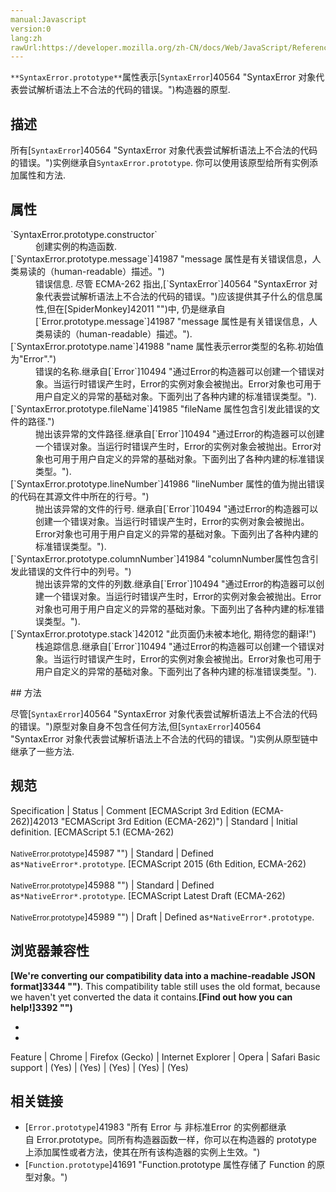 ```yaml
---
manual:Javascript
version:0
lang:zh
rawUrl:https://developer.mozilla.org/zh-CN/docs/Web/JavaScript/Reference/Global_Objects/SyntaxError/prototype
---
```






`**SyntaxError.prototype**`属性表示[`SyntaxError`]40564 "SyntaxError 对象代表尝试解析语法上不合法的代码的错误。")构造器的原型.


## 描述<a name="Description"></a>


所有[`SyntaxError`]40564 "SyntaxError 对象代表尝试解析语法上不合法的代码的错误。")实例继承自`SyntaxError.prototype`. 你可以使用该原型给所有实例添加属性和方法.


## 属性<a name="属性"></a>
<dl><dt id=''>`SyntaxError.prototype.constructor`</dt><dd>创建实例的构造函数.</dd><dt id=''>[`SyntaxError.prototype.message`]41987 "message 属性是有关错误信息，人类易读的（human-readable）描述。")</dt><dd>错误信息. 尽管 ECMA-262 指出,[`SyntaxError`]40564 "SyntaxError 对象代表尝试解析语法上不合法的代码的错误。")应该提供其子什么的信息属性,但在[SpiderMonkey]42011 "")中, 仍是继承自[`Error.prototype.message`]41987 "message 属性是有关错误信息，人类易读的（human-readable）描述。").</dd><dt id=''>[`SyntaxError.prototype.name`]41988 "name 属性表示error类型的名称.初始值为"Error".")</dt><dd>错误的名称.继承自[`Error`]10494 "通过Error的构造器可以创建一个错误对象。当运行时错误产生时，Error的实例对象会被抛出。Error对象也可用于用户自定义的异常的基础对象。下面列出了各种内建的标准错误类型。").</dd><dt id=''>[`SyntaxError.prototype.fileName`]41985 "fileName 属性包含引发此错误的文件的路径.")</dt><dd>抛出该异常的文件路径.继承自[`Error`]10494 "通过Error的构造器可以创建一个错误对象。当运行时错误产生时，Error的实例对象会被抛出。Error对象也可用于用户自定义的异常的基础对象。下面列出了各种内建的标准错误类型。").</dd><dt id=''>[`SyntaxError.prototype.lineNumber`]41986 "lineNumber 属性的值为抛出错误的代码在其源文件中所在的行号。")</dt><dd>抛出该异常的文件的行号. 继承自[`Error`]10494 "通过Error的构造器可以创建一个错误对象。当运行时错误产生时，Error的实例对象会被抛出。Error对象也可用于用户自定义的异常的基础对象。下面列出了各种内建的标准错误类型。").</dd><dt id=''>[`SyntaxError.prototype.columnNumber`]41984 "columnNumber属性包含引发此错误的文件行中的列号。")</dt><dd>抛出该异常的文件的列数.继承自[`Error`]10494 "通过Error的构造器可以创建一个错误对象。当运行时错误产生时，Error的实例对象会被抛出。Error对象也可用于用户自定义的异常的基础对象。下面列出了各种内建的标准错误类型。").</dd><dt id=''>[`SyntaxError.prototype.stack`]42012 "此页面仍未被本地化, 期待您的翻译!")</dt><dd>栈追踪信息.继承自[`Error`]10494 "通过Error的构造器可以创建一个错误对象。当运行时错误产生时，Error的实例对象会被抛出。Error对象也可用于用户自定义的异常的基础对象。下面列出了各种内建的标准错误类型。").</dd></dl>
## 方法<a name="方法"></a>


尽管[`SyntaxError`]40564 "SyntaxError 对象代表尝试解析语法上不合法的代码的错误。")原型对象自身不包含任何方法,但[`SyntaxError`]40564 "SyntaxError 对象代表尝试解析语法上不合法的代码的错误。")实例从原型链中继承了一些方法.


## 规范<a name="规范"></a>

Specification | Status | Comment 
[ECMAScript 3rd Edition (ECMA-262)]42013 "ECMAScript 3rd Edition (ECMA-262)") | Standard | Initial definition. 
[ECMAScript 5.1 (ECMA-262)<br></br><small>NativeError.prototype</small>]45987 "") | Standard | Defined as`*NativeError*.prototype`. 
[ECMAScript 2015 (6th Edition, ECMA-262)<br></br><small>NativeError.prototype</small>]45988 "") | Standard | Defined as`*NativeError*.prototype`. 
[ECMAScript Latest Draft (ECMA-262)<br></br><small>NativeError.prototype</small>]45989 "") | Draft | Defined as`*NativeError*.prototype`. 


## 浏览器兼容性<a name="浏览器兼容性"></a>


**[We&#39;re converting our compatibility data into a machine-readable JSON format]3344 "")**. This compatibility table still uses the old format, because we haven&#39;t yet converted the data it contains.**[Find out how you can help!]3392 "")**


* 
* 

Feature | Chrome | Firefox (Gecko) | Internet Explorer | Opera | Safari 
Basic support | (Yes) | (Yes) | (Yes) | (Yes) | (Yes) 





## 相关链接<a name="See_also"></a>

* [`Error.prototype`]41983 "所有 Error 与 非标准Error 的实例都继承自 Error.prototype。同所有构造器函数一样，你可以在构造器的 prototype 上添加属性或者方法，使其在所有该构造器的实例上生效。")
* [`Function.prototype`]41691 "Function.prototype 属性存储了 Function 的原型对象。")



